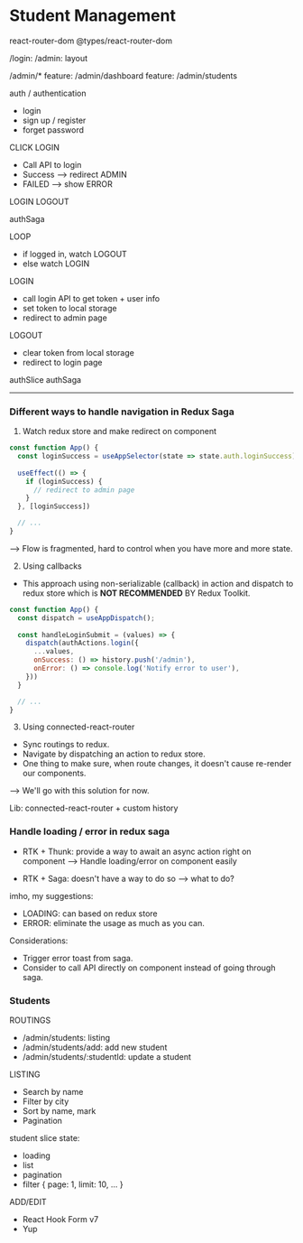 # Student Management

react-router-dom
@types/react-router-dom

/login: 
/admin: layout

/admin/*
feature: /admin/dashboard
feature: /admin/students

auth / authentication
- login
- sign up / register
- forget password

CLICK LOGIN
- Call API to login
- Success --> redirect ADMIN
- FAILED --> show ERROR

LOGIN 
LOGOUT

authSaga

LOOP
- if logged in, watch LOGOUT
- else watch LOGIN


LOGIN
- call login API to get token + user info
- set token to local storage
- redirect to admin page

LOGOUT
- clear token from local storage
- redirect to login page

authSlice
authSaga

----

### Different ways to handle navigation in Redux Saga

1. Watch redux store and make redirect on component

```jsx
const function App() {
  const loginSuccess = useAppSelector(state => state.auth.loginSuccess)
  
  useEffect(() => {
    if (loginSuccess) {
      // redirect to admin page
    }
  }, [loginSuccess])

  // ...
}
```
--> Flow is fragmented, hard to control when you have more and more state.

2. Using callbacks

- This approach using non-serializable (callback) in action and dispatch to redux store which is **NOT RECOMMENDED** BY Redux Toolkit.

```jsx
const function App() {
  const dispatch = useAppDispatch();
  
  const handleLoginSubmit = (values) => {
    dispatch(authActions.login({
      ...values,
      onSuccess: () => history.push('/admin'),
      onError: () => console.log('Notify error to user'),
    }))
  }

  // ...
}
```

3. Using connected-react-router

- Sync routings to redux.
- Navigate by dispatching an action to redux store.
- One thing to make sure, when route changes, it doesn't cause re-render our components.

--> We'll go with this solution for now.

Lib: connected-react-router + custom history

### Handle loading / error in redux saga

- RTK + Thunk: provide a way to await an async action right on component
--> Handle loading/error on component easily

- RTK + Saga: doesn't have a way to do so
--> what to do?

imho, my suggestions:
- LOADING: can based on redux store
- ERROR: eliminate the usage as much as you can. 

Considerations:
- Trigger error toast from saga.
- Consider to call API directly on component instead of going through saga.

### Students


ROUTINGS
- /admin/students: listing
- /admin/students/add: add new student
- /admin/students/:studentId: update a student

LISTING

- Search by name
- Filter by city
- Sort by name, mark
- Pagination

student slice state:
- loading
- list
- pagination
- filter { page: 1, limit: 10, ... }



ADD/EDIT
- React Hook Form v7 
- Yup